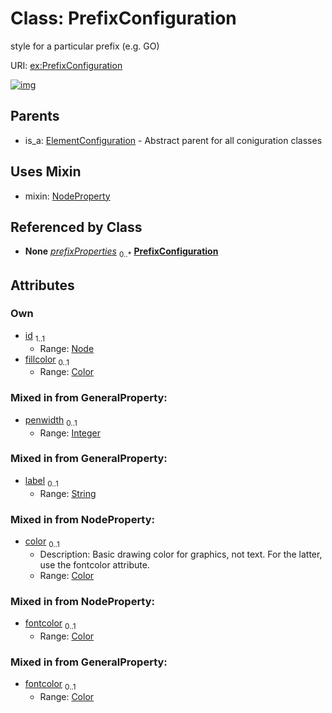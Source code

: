 
# Class: PrefixConfiguration


style for a particular prefix (e.g. GO)

URI: [ex:PrefixConfiguration](https://w3id.org/kgviz/PrefixConfiguration)


[![img](https://yuml.me/diagram/nofunky;dir:TB/class/[StyleSheet]++-%20prefixProperties%200..*>[PrefixConfiguration&#124;id:Node;fillcolor:Color%20%3F;penwidth:integer%20%3F;label:string%20%3F;color:Color%20%3F;fontcolor:Color%20%3F],[PrefixConfiguration]uses%20-.->[NodeProperty],[ElementConfiguration]^-[PrefixConfiguration],[StyleSheet],[NodeProperty],[ElementConfiguration])](https://yuml.me/diagram/nofunky;dir:TB/class/[StyleSheet]++-%20prefixProperties%200..*>[PrefixConfiguration&#124;id:Node;fillcolor:Color%20%3F;penwidth:integer%20%3F;label:string%20%3F;color:Color%20%3F;fontcolor:Color%20%3F],[PrefixConfiguration]uses%20-.->[NodeProperty],[ElementConfiguration]^-[PrefixConfiguration],[StyleSheet],[NodeProperty],[ElementConfiguration])

## Parents

 *  is_a: [ElementConfiguration](ElementConfiguration.md) - Abstract parent for all coniguration classes

## Uses Mixin

 *  mixin: [NodeProperty](NodeProperty.md)

## Referenced by Class

 *  **None** *[prefixProperties](prefixProperties.md)*  <sub>0..\*</sub>  **[PrefixConfiguration](PrefixConfiguration.md)**

## Attributes


### Own

 * [id](id.md)  <sub>1..1</sub>
     * Range: [Node](types/Node.md)
 * [fillcolor](fillcolor.md)  <sub>0..1</sub>
     * Range: [Color](types/Color.md)

### Mixed in from GeneralProperty:

 * [penwidth](penwidth.md)  <sub>0..1</sub>
     * Range: [Integer](types/Integer.md)

### Mixed in from GeneralProperty:

 * [label](label.md)  <sub>0..1</sub>
     * Range: [String](types/String.md)

### Mixed in from NodeProperty:

 * [color](color.md)  <sub>0..1</sub>
     * Description: Basic drawing color for graphics, not text. For the latter, use the fontcolor attribute.
     * Range: [Color](types/Color.md)

### Mixed in from NodeProperty:

 * [fontcolor](fontcolor.md)  <sub>0..1</sub>
     * Range: [Color](types/Color.md)

### Mixed in from GeneralProperty:

 * [fontcolor](fontcolor.md)  <sub>0..1</sub>
     * Range: [Color](types/Color.md)
